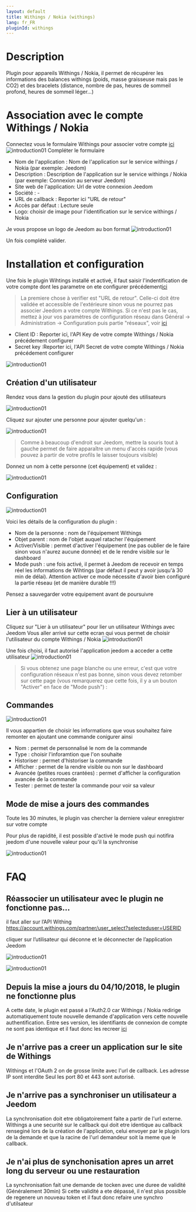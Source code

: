 ```yaml
---
layout: default
title: Withings / Nokia (withings)
lang: fr_FR
pluginId: withings
---
```


Description 
===========
Plugin pour appareils Withings / Nokia, il permet de récupérer les informations des balances withings (poids, masse graisseuse mais pas le CO2) et des bracelets (distance, nombre de pas, heures de sommeil profond, heures de sommeil léger...)

Association avec le compte Withings / Nokia
============================================
Connectez vous le formulaire Withings pour associer votre compte [ici](https://account.withings.com/partner/dashboard_oauth2)
![introduction01](../images/NokiaDevelloper.jpg)
Compléter le formulaire 

* Nom de l'application :	Nom de l'application sur le service withings / Nokia (par exemple: Jeedom)
* Description :	Description de l'application sur le service withings / Nokia (par exemple: Connexion au serveur Jeedom)
* Site web de l'application:	Url de votre connexion Jeedom
* Société :	-
* URL de callback :	Reporter ici "URL de retour"
* Accès par défaut :	Lecture seule
* Logo: choisir de image pour l'identification sur le service withings / Nokia

Je vous propose un logo de Jeedom au bon format
![introduction01](../images/Jeedom_512x512.jpeg)

Un fois complété valider.

Installation et configuration
===========

Une fois le plugin Wihtings installé et activé, il faut saisir l'indentification de votre compte dont les parametre on ete configurer précédement[ici](#tocAnchor-1-2)

> La premiere chose à verifier est "URL de retour". Celle-ci doit être validée et accessible de l'extérieure sinon vous ne pourrez pas associer Jeedom a votre compte Withings. 
Si ce n'est pas le cas, mettez à jour vos paramètres de configuration réseau dans Général -> Administration -> Configuration puis partie "réseaux", voir [ici](https://jeedom.github.io/core/fr_FR/administration#tocAnchor-1-7)

* Client ID : Reporter ici, l'API Key de votre compte Withings / Nokia précédement configurer
* Secret key :Reporter ici, l'API Secret de votre compte Withings / Nokia précédement configurer 

![introduction01](../images/IndentificationApp.jpg)

Création d'un utilisateur
------------
Rendez vous dans la gestion du plugin pour ajouté des utilisateurs

![introduction01](../images/withings_screenshot_Activation.jpg)

Cliquez sur ajouter une personne pour ajouter quelqu'un : 

![introduction01](../images/withings-2.JPG)

> Comme à beaucoup d'endroit sur Jeedom, mettre la souris tout à gauche permet de faire apparaître un menu d'accès rapide (vous pouvez à partir de votre profils le laisser toujours visible)

Donnez un nom à cette personne (cet équipement) et validez : 

![introduction01](../images/withings-3.JPG)

Configuration
---------

![introduction01](../images/withings_Configuration.jpg)

Voici les détails de la configuration du plugin : 

* Nom de la personne : nom de l'équipement Withings
* Objet parent : nom de l'objet auquel ratacher l'équipement
* Activer/Visible : permet d'activer l'équipement (ne pas oublier de le faire sinon vous n'aurez aucune donnée) et de le rendre visible sur le dashboard
* Mode push : une fois activé, il permet à Jeedom de recevoir en temps réel les informations de Wihtings (par défaut il peut y avoir jusqu'à 30 min de délai). Attention activer ce mode nécessite d'avoir bien configuré la partie réseau (et de manière durable !!!)

Pensez a sauvegarder votre equipement avant de poursuivre

Lier à un utilisateur
---------

Cliquez sur "Lier à un utilisateur" pour lier un utilisateur Withings avec Jeedom
Vous aller arrivé sur cette ecran qui vous permet de choisir l'utilisateur du compte Withings / Nokia
![introduction01](../images/withings_screenshot_Utilisateur.jpg)

Une fois choisi, il faut autorisé l'application jeedom a acceder a cette utilisateur
![introduction01](../images/withings_screenshot_Autorisation.jpg)

> Si vous obtenez une page blanche ou une erreur, c'est que votre configuration réseaux n'est pas bonne, sinon vous devez retomber sur cette page (vous remarquerez que cette fois, il y a un bouton "Activer" en face de "Mode push") : 

Commandes
---------
![introduction01](../images/withings_screenshot_Commande.jpg)

Il vous appartien de choisir les informations que vous souhaitez faire remonter en ajoutant une commande conigurer ainsi

* Nom : permet de personnalisé le nom de la commande
* Type : choisir l'inforamtion que l'on souhaite
* Historiser : permet d'historiser la commande
* Afficher : permet de la rendre visible ou non sur le dashboard
* Avancée (petites roues crantées) : permet d'afficher la configuration avancée de la commande
* Tester : permet de tester la commande pour voir sa valeur

Mode de mise a jours des commandes
----------------------------------

Toute les 30 minutes, le plugin vas chercher la derniere valeur enregistrer sur votre compte

Pour plus de rapidité, il est possible d'activé le mode push qui notifira jeedom d'une nouvelle valeur pour qu'il la synchronise

![introduction01](../images/withings_screenshot_Configuration_Ok.jpg)


FAQ
===

Réassocier un utilisateur avec le plugin ne fonctionne pas…
---------------------------------------------------------

il faut aller sur l’API Withing
https://account.withings.com/partner/user_select?selecteduser=USERID

cliquer sur l’utilisateur qui déconne et le déconnecter de l’application Jeedom

![introduction01](../images/5cba1b433fbb2651d4cc9efd143c3a212e3e7198.png)


![introduction01](../images/8c4ac054ac0c64ef4e859d747d5aeb3fdb07f482.png)


Depuis la mise a jours du 04/10/2018, le plugin ne fonctionne plus
------------------------------------------------------------------

A cette date, le plugin est passé a l'Auth2.0 car Withings / Nokia redirige automatiquement toute nouvelle demande d'application vers cette nouvelle authentification.
Entre ses version, les identifiants de connexion de compte ne sont pas identique et il faut donc les recreer [ici](#tocAnchor-1-2-2)

Je n'arrive pas a creer un application sur le site de Withings
--------------------------------------------------------------

Withings et l'OAuth 2 on de grosse limite avec l'url de callback.
Les adresse IP sont interdite
Seul les port 80 et 443 sont autorisé.

Je n'arrive pas a synchroniser un utilisateur a Jeedom
------------------------------------------------------

La synchronisation doit etre obligatoirement faite a partir de l'url externe.
Withings a une securité sur le callback qui doit etre identique au callback renseginé lors de la création de l'application, celui envoyer par le plugin lors de la demande et que la racine de l'url demandeur soit la meme que le callback.

Je n'ai plus de synchonisation apres un arret long du serveur ou une restauration
---------------------------------------------------------------------------------

La synchronisation fait une demande de tocken avec une duree de validité (Généralement 30min)
Si cette validité a ete dépassé, il n'est plus possible de regenere un nouveau token et il faut donc refaire une synchro d'utilsateur